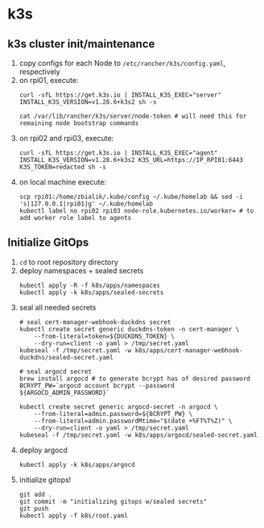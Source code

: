# k3s

## k3s cluster init/maintenance

1. copy configs for each Node to `/etc/rancher/k3s/config.yaml`, respectively
1. on rpi01, execute:
    ```
    curl -sfL https://get.k3s.io | INSTALL_K3S_EXEC="server" INSTALL_K3S_VERSION=v1.28.6+k3s2 sh -s
    
    cat /var/lib/rancher/k3s/server/node-token # will need this for remaining node bootstrap commands
    ```
1. on rpi02 and rpi03, execute:
    ```
    curl -sfL https://get.k3s.io | INSTALL_K3S_EXEC="agent" INSTALL_K3S_VERSION=v1.28.6+k3s2 K3S_URL=https://IP_RPI01:6443 K3S_TOKEN=redacted sh -s 
    ```
1. on local machine execute:
    ```
    scp rpi01:/home/zbialik/.kube/config ~/.kube/homelab && sed -i 's|127.0.0.1|rpi01|g' ~/.kube/homelab
    kubectl label no rpi02 rpi03 node-role.kubernetes.io/worker= # to add worker role label to agents
    ```

## Initialize GitOps

1. `cd` to root repository directory
1. deploy namespaces + sealed secrets
    ```
    kubectl apply -R -f k8s/apps/namespaces
    kubectl apply -k k8s/apps/sealed-secrets
    ```
1. seal all needed secrets
    ```
    # seal cert-manager-webhook-duckdns secret
    kubectl create secret generic duckdns-token -n cert-manager \
        --from-literal=token=${DUCKDNS_TOKEN} \
        --dry-run=client -o yaml > /tmp/secret.yaml
    kubeseal -f /tmp/secret.yaml -w k8s/apps/cert-manager-webhook-duckdns/sealed-secret.yaml

    # seal argocd secret
    brew install argocd # to generate bcrypt has of desired password
    BCRYPT_PW=`argocd account bcrypt --password ${ARGOCD_ADMIN_PASSWORD}` 

    kubectl create secret generic argocd-secret -n argocd \
        --from-literal=admin.password=${BCRYPT_PW} \
        --from-literal=admin.passwordMtime="$(date +%FT%T%Z)" \
        --dry-run=client -o yaml > /tmp/secret.yaml
    kubeseal -f /tmp/secret.yaml -w k8s/apps/argocd/sealed-secret.yaml
    ```
1. deploy argocd
    ```
    kubectl apply -k k8s/apps/argocd
    ```
1. initialize gitops!
    ```
    git add . 
    git commit -m "initializing gitops w/sealed secrets"
    git push
    kubectl apply -f k8s/root.yaml
    ```
